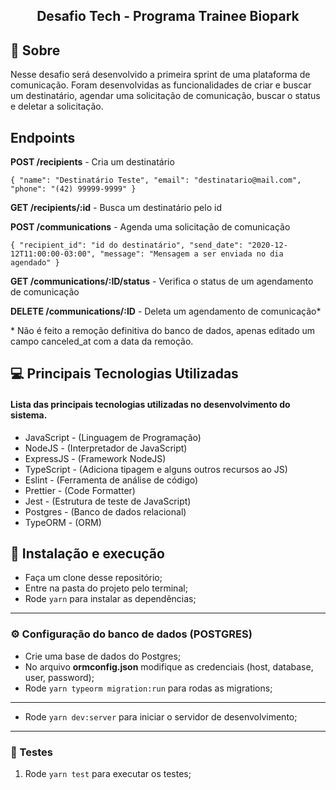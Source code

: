 <h2 align="center">
  Desafio Tech - Programa Trainee Biopark
</h2>

## 🚀 Sobre

Nesse desafio será desenvolvido a primeira sprint de uma plataforma de
comunicação. Foram desenvolvidas as funcionalidades de criar e buscar um destinatário, agendar uma solicitação de comunicação, buscar o status e deletar a solicitação.

## Endpoints

**POST /recipients** - Cria um destinatário

`{ "name": "Destinatário Teste", "email": "destinatario@mail.com", "phone": "(42) 99999-9999" }`

**GET /recipients/:id** - Busca um destinatário pelo id

**POST /communications** - Agenda uma solicitação de comunicação

`{ "recipient_id": "id do destinatário", "send_date": "2020-12-12T11:00:00-03:00", "message": "Mensagem a ser enviada no dia agendado" }`

**GET /communications/:ID/status** - Verifica o status de um agendamento de comunicação

**DELETE /communications/:ID** - Deleta um agendamento de comunicação\*

\* Não é feito a remoção definitiva do banco de dados, apenas editado um campo canceled_at com a data da remoção.

## 💻 Principais Tecnologias Utilizadas

#### Lista das principais tecnologias utilizadas no desenvolvimento do sistema.

- JavaScript - (Linguagem de Programação)
- NodeJS - (Interpretador de JavaScript)
- ExpressJS - (Framework NodeJS)
- TypeScript - (Adiciona tipagem e alguns outros recursos ao JS)
- Eslint - (Ferramenta de análise de código)
- Prettier - (Code Formatter)
- Jest - (Estrutura de teste de JavaScript)
- Postgres - (Banco de dados relacional)
- TypeORM - (ORM)

## 🚀 Instalação e execução

- Faça um clone desse repositório;
- Entre na pasta do projeto pelo terminal;
- Rode `yarn` para instalar as dependências;

---

### ⚙ **Configuração do banco de dados (POSTGRES)**

- Crie uma base de dados do Postgres;
- No arquivo **ormconfig.json** modifique as credenciais (host, database, user, password);
- Rode `yarn typeorm migration:run` para rodas as migrations;

---

- Rode `yarn dev:server` para iniciar o servidor de desenvolvimento;

---

### 🧪 Testes

1. Rode `yarn test` para executar os testes;
